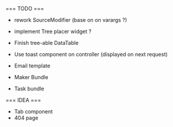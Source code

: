 === TODO ===

- rework SourceModifier (base on on varargs ?)
- implement Tree placer widget ?
- Finish tree-able DataTable
- Use toast component on controller (displayed on next request)
- Email template

- Maker Bundle
- Task bundle

=== IDEA ===

- Tab component
- 404 page